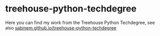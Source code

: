 # treehouse-python-techdegree
Here you can find my work from the Treehouse Python Techdegree, see also [sabinem.github.io/treehouse-python-techdegree](https://sabinem.github.io/treehouse-python-techdegree/)
